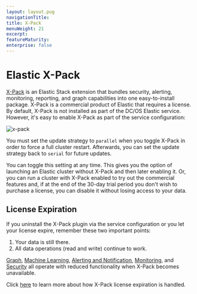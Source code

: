```yaml
---
layout: layout.pug
navigationTitle: 
title: X-Pack
menuWeight: 21
excerpt:
featureMaturity:
enterprise: false
---
```


<!-- This source repo for this topic is https://github.com/mesosphere/dcos-commons -->


# Elastic X-Pack

[X-Pack](https://www.elastic.co/guide/en/x-pack/current/xpack-introduction.html) is an Elastic Stack extension that bundles security, alerting, monitoring, reporting, and graph capabilities into one easy-to-install package. X-Pack is a commercial product of Elastic that requires a license. By default, X-Pack is not installed as part of the DC/OS Elastic service. However, it's easy to enable X-Pack as part of the service configuration:

![x-pack](/services/beta-elastic/2.1.0-5.6.4-beta/img/x-pack.png)

You must set the update strategy to `parallel` when you toggle X-Pack in order to force a full cluster restart.
Afterwards, you can set the update strategy back to `serial` for future updates.

You can toggle this setting at any time. This gives you the option of launching an Elastic cluster without X-Pack and then later enabling it. Or, you can run a cluster with X-Pack enabled to try out the commercial features and, if at the end of the 30-day trial period you don't wish to purchase a license, you can disable it without losing access to your data.

## License Expiration

If you uninstall the X-Pack plugin via the service configuration or you let your license expire, remember these two important points:

1. Your data is still there.
1. All data operations (read and write) continue to work.

[Graph](https://www.elastic.co/guide/en/x-pack/current/graph-getting-started.html), [Machine Learning](https://www.elastic.co/guide/en/x-pack/current/ml-getting-started.html), [Alerting and Notification](https://www.elastic.co/guide/en/x-pack/current/watcher-getting-started.html), [Monitoring](https://www.elastic.co/guide/en/x-pack/current/monitoring-getting-started.html), and [Security](https://www.elastic.co/guide/en/x-pack/current/security-getting-started.html) all operate with reduced functionality when X-Pack becomes unavailable.

Click [here](https://www.elastic.co/guide/en/x-pack/current/license-expiration.html) to learn more about how X-Pack license expiration is handled.

